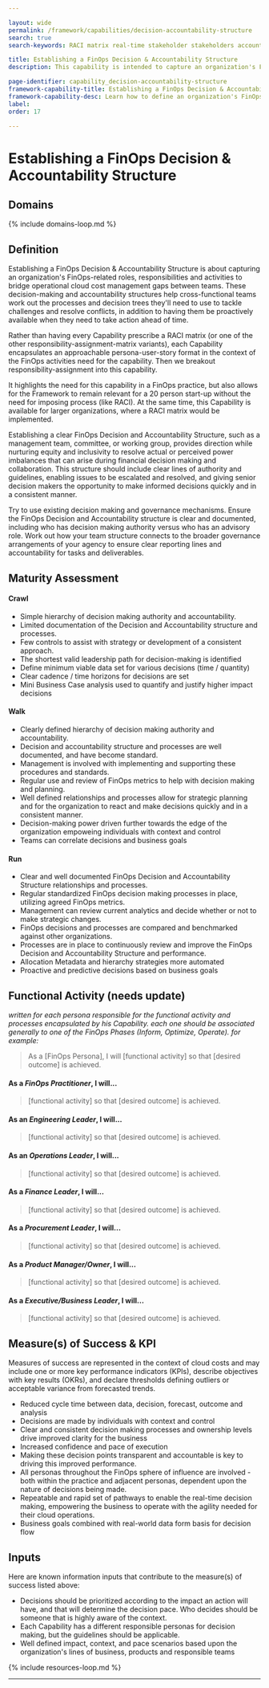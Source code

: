 ```yaml
---

layout: wide
permalink: /framework/capabilities/decision-accountability-structure
search: true
search-keywords: RACI matrix real-time stakeholder stakeholders accountable responsible consulted informed alignment organization

title: Establishing a FinOps Decision & Accountability Structure
description: This capability is intended to capture an organization's FinOps-related roles, responsibilities and activities to bridge operational cloud cost management gaps between teams. It oulines the people, processes, and decision trees needed to tackle unexpected challenges, in addition to having them be proactively available when an organization needs to take action ahead of time.

page-identifier: capability_decision-accountability-structure
framework-capability-title: Establishing a FinOps Decision & Accountability Structure
framework-capability-desc: Learn how to define an organization's FinOps-related roles, responsibilities, and activities to bridge operational cloud cost management gaps between teams. It oulines the people, processes and decision trees needed to tackle unexpected challenges, in addition to having them be proactively available when an organization needs to take action ahead of time.
label:
order: 17

---
```


# Establishing a FinOps Decision & Accountability Structure


## Domains
<!-- _x-ref to the FinOps Domain(s) to which this Capability corresponds_ -->
{% include domains-loop.md %}


## Definition

Establishing a FinOps Decision & Accountability Structure is about capturing an organization's FinOps-related roles, responsibilities and activities to bridge operational cloud cost management gaps between teams.  These decision-making and accountability structures help cross-functional teams work out the processes and decision trees they'll need to use to tackle challenges and resolve conflicts, in addition to having them be proactively available when they need to take action ahead of time.

Rather than having every Capability prescribe a RACI matrix (or one of the other responsibility-assignment-matrix variants), each Capability encapsulates an approachable persona-user-story format in the context of the FinOps activities need for the capability. Then we breakout responsibility-assignment into this capability.

It highlights the need for this capability in a FinOps practice, but also allows for the Framework to remain relevant for a 20 person start-up without the need for imposing process (like RACI). At the same time, this Capability is available for larger organizations, where a RACI matrix would be implemented.

Establishing a clear FinOps Decision and Accountability Structure, such as a management team, committee, or working group, provides direction while nurturing equity and inclusivity to resolve actual or perceived power imbalances that can arise during financial decision making and collaboration. This structure should include clear lines of authority and guidelines, enabling issues to be escalated and resolved, and giving senior decision makers the opportunity to make informed decisions quickly and in a consistent manner.

Try to use existing decision making and governance mechanisms. Ensure the FinOps Decision and Accountability structure is clear and documented, including who has decision making authority versus who has an advisory role. Work out how your team structure connects to the broader governance arrangements of your agency to ensure clear reporting lines and accountability for tasks and deliverables.

## Maturity Assessment

#### Crawl
- Simple hierarchy of decision making authority and accountability.
- Limited documentation of the Decision and Accountability structure and processes.
- Few controls to assist with strategy or development of a consistent approach.
- The shortest valid leadership path for decision-making is identified
- Define minimum viable data set for various decisions (time / quantity)
- Clear cadence / time horizons for decisions are set
- Mini Business Case analysis used to quantify and justify higher impact decisions

#### Walk
- Clearly defined hierarchy of decision making authority and accountability.
- Decision and accountability structure and processes are well documented, and have become standard.
- Management is involved with implementing and supporting these procedures and standards.
- Regular use and review of FinOps metrics to help with decision making and planning.
- Well defined relationships and processes allow for strategic planning and for the organization to react and make decisions quickly and in a consistent manner.
- Decision-making power driven further towards the edge of the organization empoweing individuals with context and control
- Teams can correlate decisions and business goals

#### Run
- Clear and well documented FinOps Decision and Accountability Structure relationships and processes.
- Regular standardized FinOps decision making processes in place, utilizing agreed FinOps metrics.
- Management can review current analytics and decide whether or not to make strategic changes.
- FinOps decisions and processes are compared and benchmarked against other organizations.
- Processes are in place to continuously review and improve the FinOps Decision and Accountability Structure and performance.
- Allocation Metadata and hierarchy strategies more automated
- Proactive and predictive decisions based on business goals

## Functional Activity (needs update)
_written for each persona responsible for the functional activity and processes encapsulated by his Capability.  each one should be associated generally to one of the FinOps Phases (Inform, Optimize, Operate). for example:_
>As a [FinOps Persona], I will [functional activity] so that [desired outcome] is achieved.

#### As a *FinOps Practitioner*, I will...
>[functional activity] so that [desired outcome] is achieved.


#### As an *Engineering Leader*, I will...
>[functional activity] so that [desired outcome] is achieved.


#### As an *Operations Leader*, I will...
>[functional activity] so that [desired outcome] is achieved.


#### As a *Finance Leader*, I will...
>[functional activity] so that [desired outcome] is achieved.


#### As a *Procurement Leader*, I will...
>[functional activity] so that [desired outcome] is achieved.


#### As a *Product Manager/Owner*, I will...
>[functional activity] so that [desired outcome] is achieved.


#### As a *Executive/Business Leader*, I will...
>[functional activity] so that [desired outcome] is achieved.

## Measure(s) of Success & KPI
Measures of success are represented in the context of cloud costs and may include one or more key performance indicators (KPIs), describe objectives with key results (OKRs), and declare thresholds defining outliers or acceptable variance from forecasted trends.

- Reduced cycle time between data, decision, forecast, outcome and analysis
- Decisions are made by individuals with context and control
- Clear and consistent decision making processes and ownership levels drive improved clarity for the business
- Increased confidence and pace of execution
- Making these decision points transparent and accountable is key to driving this improved performance.
- All personas throughout the FinOps sphere of influence are involved - both within the practice and adjacent personas, dependent upon the nature of decisions being made.
- Repeatable and rapid set of pathways to enable the real-time decision making, empowering the business to operate with the agility needed for their cloud operations.
- Business goals combined with real-world data form basis for decision flow

## Inputs
Here are known information inputs that contribute to the measure(s) of success listed above:

- Decisions should be prioritized according to the impact an action will have, and that will determine the decision pace. Who decides should be someone that is highly aware of the context.
- Each Capability has a different responsible personas for decision making, but the guidelines should be applicable.
- Well defined impact, context, and pace scenarios based upon the organization's lines of business, products and responsible teams





<!-- REAL WORLD RESOURCES, PROJECTS, PLAYBOOKS, GUIDES AND STORIES -->

{% include resources-loop.md %}

---
